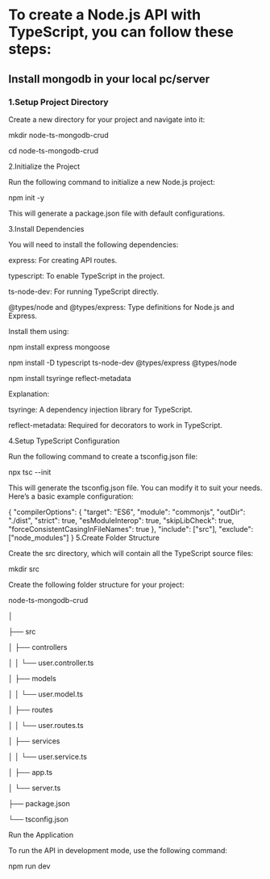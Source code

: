 # To create a Node.js API with TypeScript, you can follow these steps:

## Install mongodb  in your local pc/server

### 1.Setup Project Directory

  Create a new directory for your project and navigate into it:

  mkdir node-ts-mongodb-crud

  cd node-ts-mongodb-crud

2.Initialize the Project

  Run the following command to initialize a new Node.js project:

  npm init -y

  This will generate a package.json file with default configurations.

3.Install Dependencies

  You will need to install the following dependencies:

  express: For creating API routes.

  typescript: To enable TypeScript in the project.

  ts-node-dev: For running TypeScript directly.

  @types/node and @types/express: Type definitions for Node.js and Express.

  Install them using:

  npm install express mongoose

  npm install -D typescript ts-node-dev @types/express @types/node

  npm install tsyringe reflect-metadata

  Explanation:

  tsyringe: A dependency injection library for TypeScript.

  reflect-metadata: Required for decorators to work in TypeScript.

4.Setup TypeScript Configuration
   
  Run the following command to create a tsconfig.json file:

  npx tsc --init

  This will generate the tsconfig.json file. You can modify it to suit your needs. Here’s a basic example configuration:

  {
   "compilerOptions": {
    "target": "ES6",
    "module": "commonjs",
    "outDir": "./dist",
    "strict": true,
    "esModuleInterop": true,
    "skipLibCheck": true,
    "forceConsistentCasingInFileNames": true
   },
   "include": ["src"],
   "exclude": ["node_modules"]
  }
5.Create Folder Structure

  Create the src directory, which will contain all the TypeScript source files:

  mkdir src

  Create the following folder structure for your project:

  node-ts-mongodb-crud

  │

  ├── src

  │   ├── controllers

  │   │   └── user.controller.ts

  │   ├── models

  │   │   └── user.model.ts

  │   ├── routes

  │   │   └── user.routes.ts

  │   ├── services

  │   │   └── user.service.ts

  │   ├── app.ts

  │   └── server.ts

  ├── package.json

  └── tsconfig.json

  Run the Application

To run the API in development mode, use the following command:

npm run dev
